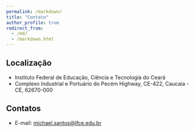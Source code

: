 ```yaml
---
permalink: /markdown/
title: "Contato"
author_profile: true
redirect_from: 
  - /md/
  - /markdown.html
---
```


## Localização

* Instituto Federal de Educação, Ciência e Tecnologia do Ceará
* Complexo Industrial e Portuário do Pecém Highway, CE-422, Caucaia - CE, 62670-000

## Contatos

* E-mail: michael.santos@ifce.edu.br
